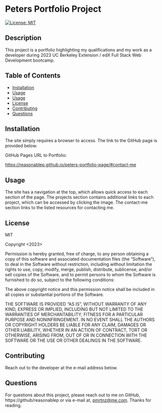 # Peters Portfolio Project

[![License: MIT](https://img.shields.io/badge/License-MIT-yellow.svg)](https://opensource.org/licenses/MIT)
  
## Description
This project is a portfolio highlighting my qualifications and my work as a developer during 2023 UC Berkeley Extension / edX Full Stack Web Development bootcamp. 

## Table of Contents

- [Installation](#installation)
- [Usage](#usage)
- [Usage](#usage)
- [License](#license)
- [Contributing](#contributing)
- [Questions](#questions)

  
## Installation
The site simply requires a browser to access. The link to the GitHub page is provided below.

GitHub Pages URL to Portfolio:

https://reasonablep.github.io/peters-portfolio-page/#contact-me

## Usage
The site has a navigation at the top, which allows quick access to each section of the page. The projects section contains additional links to each project, which can be accessed by clicking the image. The contact-me section links to the listed resources for contacting me.

## License
MIT

Copyright <2023> <Peter Martinez>

Permission is hereby granted, free of charge, to any person obtaining a copy of this software and associated documentation files (the “Software”), to deal in the Software without restriction, including without limitation the rights to use, copy, modify, merge, publish, distribute, sublicense, and/or sell copies of the Software, and to permit persons to whom the Software is furnished to do so, subject to the following conditions:

The above copyright notice and this permission notice shall be included in all copies or substantial portions of the Software.

THE SOFTWARE IS PROVIDED “AS IS”, WITHOUT WARRANTY OF ANY KIND, EXPRESS OR IMPLIED, INCLUDING BUT NOT LIMITED TO THE WARRANTIES OF MERCHANTABILITY, FITNESS FOR A PARTICULAR PURPOSE AND NONINFRINGEMENT. IN NO EVENT SHALL THE AUTHORS OR COPYRIGHT HOLDERS BE LIABLE FOR ANY CLAIM, DAMAGES OR OTHER LIABILITY, WHETHER IN AN ACTION OF CONTRACT, TORT OR OTHERWISE, ARISING FROM, OUT OF OR IN CONNECTION WITH THE SOFTWARE OR THE USE OR OTHER DEALINGS IN THE SOFTWARE.

## Contributing
Reach out to the developer at the e-mail address below.

## Questions
For questions about this project, please reach out to me on GitHub, https://github/reasonablep or via e-mail at, pmrtnz@me.com. Thanks for reading. 
